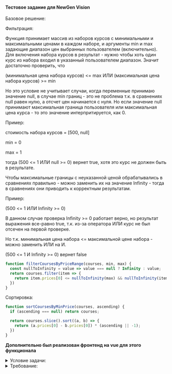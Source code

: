 #### Тестовое задание для NewGen Vision

Базовое решение:

Фильтрация:

Функция принимает массив из наборов курсов с минимальными и максимальными ценами в каждом наборе, и аргументы min и max задающие диапазон цен выбранных пользователем (включительно). Для включения набора курсов в результат - нужно чтобы хоть один курс из набора входил в указанный пользователем диапазон. Значит достаточно проверить, что

(минимальная цена набора курсов) <= max ИЛИ (максимальная цена набора курсов) >= min

Но это условие не учитывает случаи, когда переменные принимаю значение null, в случае min границ - это не проблема  т.к. в сравнениях null равен нулю, а отсчет цен начинается с нуля. Но если значение null принимают максимальная граница пользователя или максимальная цена курса - то это значение интерпритируется, как 0.

Пример:

стоимость набора курсов = [500,  null]

min = 0

max = 1

тогда (500 <= 1 ИЛИ null >= 0) вернет true, хотя это курс не должен быть в результате.

Чтобы максимальные границы с неуказанной ценой обрабатывались в сравнениях правильно - можно заменить их на значение Infinity - тогда в сравнениях они приводить к корректным результатам.

Пример:

(500 <= 1 ИЛИ Infinity >= 0)

В данном случае проверка Infinity >= 0 работает верно, но результат выражения все-равно true, т.к. из-за оператора ИЛИ курс не был отсечен на первой проверке.

Но т.к. минимальная цена набора <= максимальной цене набора - можно заменить ИЛИ на И.

(500 <= 1 И Infinity >= 0) вернет false

```javascript
function filterCoursesByPriceRange(courses, min, max) {
  const nullToInfinity = value => value === null ? Infinity : value;
  return courses.filter(item => {
    return item.prices[0] <= nullToInfinity(max) && nullToInfinity(item.prices[1]) >= min;
  })
}
```

Сортировка:

```javascript
function sortCoursesByMinPrice(courses, ascending) {
  if (ascending === null) return courses;

  return courses.slice().sort((a, b) => {
    return (a.prices[0] - b.prices[0]) * (ascending || -1);
  })
}
```

**Дополнительно был реализован фронтенд на vue для этого функционала**

<details>
  <summary>Условие задачи:</summary>

На сайте UniPage есть подборка интересных языковых курсов. У каждого курса есть цена, которая является диапазоном.
Например:

от 100 до 200 рублей;

от 500 рублей;

до 400 рублей.

Пользователю сайта нужно найти подходящие ему курсы. Для этого есть фильтр, где пользователь может задать подходящий ему диапазон цен.

</details>

<details>
  <summary>Требование:</summary>


Опишите, как можно отфильтровать список курсов, чтобы выдались только подходящие по цене? Реализуйте на JavaScript (или TypeScript) функцию, проводящую такую фильтрацию.

Входные данные:
  ```javascript
    // Список курсов
    let courses = [
      { name: "Courses in England", prices: [0, 100] },
      { name: "Courses in Germany", prices: [500, null] },
      { name: "Courses in Italy", prices: [100, 200] },
      { name: "Courses in Russia", prices: [null, 400] },
      { name: "Courses in China", prices: [50, 250] },
      { name: "Courses in USA", prices: [200, null] },
      { name: "Courses in Kazakhstan", prices: [56, 324] },
      { name: "Courses in France", prices: [null, null] },
    ];
    
    // Варианты цен (фильтры), которые ищет пользователь
    let requiredRange1 = [null, 200];
    let requiredRange2 = [100, 350];
    let requiredRange3 = [200, null];
  ```

Вывод:

// [подходящие курсы для каждого варианта фильтра]

Дополнительно, вы также можете реализовать алгоритм сортировки курсов по цене.
</details>



